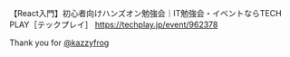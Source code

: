 【React入門】初心者向けハンズオン勉強会｜IT勉強会・イベントならTECH PLAY［テックプレイ］
https://techplay.jp/event/962378

Thank you for [@kazzyfrog](https://x.com/kazzyfrog)

